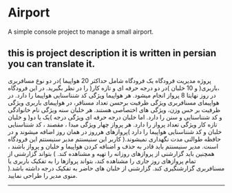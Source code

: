 # Airport


A simple console project to manage a small airport.

this is project description
it is written in persian you can translate it.
---------------------------------------------------

پروژه مدیریت فرودگاه
یک فرودگاه شامل حداکثر 20 هواپیما )در دو نوع مسافربری ،باربری( و 10 خلبان )در دو درجه حرفه ای و تازه
کار( را در نظر بگیرید. در این فرودگاه در روز نهایتا 8 پرواز انجام میشود.
هر هواپیما ویژگی کد شنناسنایی هواپیما را دارد. در هواپیمای مسنافربری ویژگی ظرفیت برحسن تعداد مسنافر، در
هواپیمای باربری ویژگی ظرفیت بر حس وزن، ویژگی های اختصاصی هستند.
هر خلبان سنه ویژگی نام خانوادگی و کد شنناسنایی و سنن را دارد. اما خلبان درجه حرفه ای ویژگی درجه )یک یا
دو( و خلبان تازه کار ویژگی تعداد پرواز را دارد.
هر پرواز چهار ویژگی مبدا ، مقصند ، کد شنناسنایی خلبان و کد شنناسنایی هواپیما را دارد )پروازهای هرروز در
همان روز اضافه میشوند و در حافظه طوالنی مدت نگهداری نمیشوند.(
کاربر این سنیسنتم مدیر سنیسنتم این فرودگاه اسنت. مدیر سنیسنتم باید قادر به حذف و اضنافه کردن هواپیما و
خلبان و پرواز باشند ، همچنین باید گزارشنی از پروازهای روزانه را تهیه و مشناهده کند. ) بتواند گزارشنی از تمام
پروازهای روز جاری را مشناهده کند، بتواند پروازها را به تفکیک باربری یا مسنافربری گزارشنگیری کند. گزارشنی از
خلبان های حاضر به تفکیک درجه داشته باشد.(
منوی مدیر را طراحی نمایید.


---------------------------------------------------
